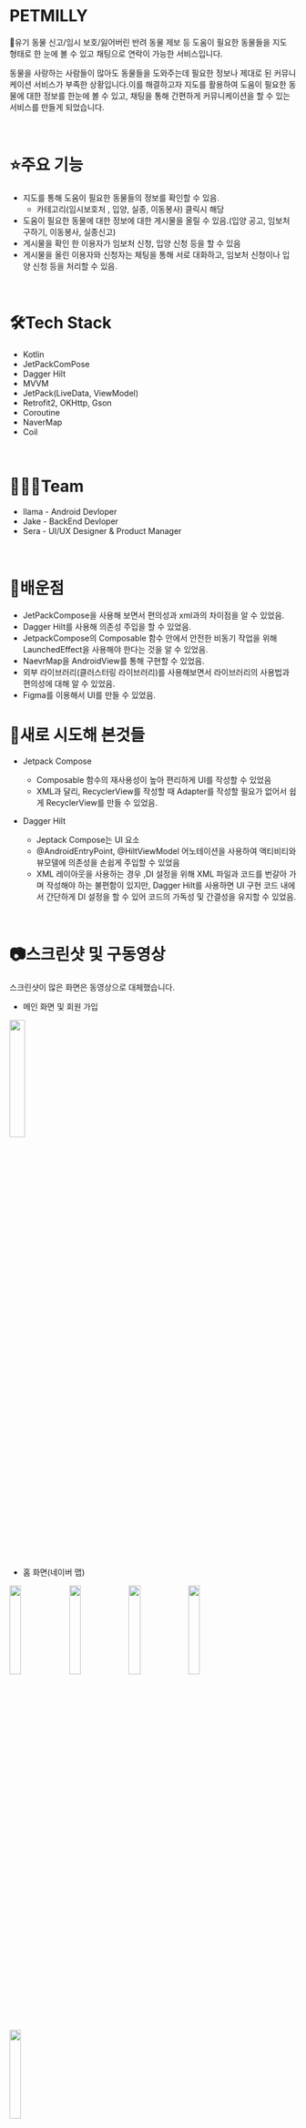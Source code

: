 # PETMILLY

🐶유기 동물 신고/임시 보호/잃어버린 반려 동물 제보 등 도움이 필요한 동물들을 지도 형태로 한 눈에 볼 수 있고 채팅으로 연락이 가능한 서비스입니다.

동물을 사랑하는 사람들이 많아도 동물들을 도와주는데 필요한 정보나 제대로 된 커뮤니케이션 서비스가 부족한 상황입니다.이를 해결하고자 지도를 활용하여 도움이 필요한 동물에 대한 정보를 한눈에 볼 수 있고, 채팅을 통해 간편하게 커뮤니케이션을 할 수 있는 서비스를 만들게 되었습니다.

<br>

# ⭐️주요 기능
* 지도를 통해 도움이 필요한 동물들의 정보를 확인할 수 있음.
  * 카테고리(임시보호처 , 입양, 실종, 이동봉사) 클릭시 해당
* 도움이 필요한 동물에 대한 정보에 대한 게시물을 올릴 수 있음.(입양 공고, 임보처 구하기, 이동봉사, 실종신고)
* 게시물을 확인 한 이용자가 임보처 신청, 입양 신청 등을 할 수 있음
* 게시물을 올린 이용자와 신청자는 체팅을 통해 서로 대화하고, 임보처 신청이나 입양 신청 등을 처리할 수 있음.

<br>


# 🛠Tech Stack
* Kotlin
* JetPackComPose
* Dagger Hilt
* MVVM
* JetPack(LiveData, ViewModel)
* Retrofit2, OKHttp, Gson 
* Coroutine
* NaverMap
* Coil
<br>

# 🧑🏻‍💻Team
* llama - Android Devloper
* Jake - BackEnd Devloper
* Sera - UI/UX Designer & Product Manager
<br>

# 📖배운점
* JetPackCompose을 사용해 보면서 편의성과 xml과의 차이점을 알 수 있었음.
* Dagger Hilt를 사용해 의존성 주입을 할 수 있었음.
* JetpackCompose의 Composable 함수 안에서 안전한 비동기 작업을 위해 LaunchedEffect을 사용해야 한다는 것을 알 수 있었음.
* NaevrMap을 AndroidView를 통해 구현할 수 있었음.
* 외부 라이브러리(클러스터링 라이브러리)를 사용해보면서 라이브러리의 사용법과 편의성에 대해 알 수 있었음.
* Figma를 이용해서 UI를 만들 수 있었음.

# 🧐새로 시도해 본것들

* Jetpack Compose
  * Composable 함수의 재사용성이 높아 편리하게 UI를 작성할 수 있었음
  * XML과 달리, RecyclerView를 작성할 때 Adapter를 작성할 필요가 없어서 쉽게 RecyclerView를 만들 수 있었음.
  
  
  
* Dagger Hilt
  * Jeptack Compose는 UI 요소 
  * @AndroidEntryPoint, @HiltViewModel 어노테이션을 사용하여 액티비티와 뷰모델에 의존성을 손쉽게 주입할 수 있었음
  * XML 레이아웃을 사용하는 경우 ,DI 설정을 위해 XML 파일과 코드를 번갈아 가며 작성해야 하는 불편함이 있지만, Dagger Hilt를 사용하면 UI 구현 코드 내에서 간단하게 DI 설정을 할 수 있어 코드의 가독성 및 간결성을 유지할 수 있었음.
 

<br>
 
  
  
  
 
 
 
 
# 📷스크린샷 및 구동영상
스크린샷이 많은 화면은 동영상으로 대체했습니다.


* 메인 화면 및 회원 가입
<img width="23%" src="https://user-images.githubusercontent.com/68366753/228754112-72359d6b-30aa-4b11-a32c-5afabd791e47.gif"/>


<br></br>


* 홈 화면(네이버 맵)

<img width="20%" src="https://user-images.githubusercontent.com/68366753/228773070-48148a99-f056-4d25-b513-b1071851d27c.jpeg"/> <img width="20%" src="https://user-images.githubusercontent.com/68366753/228773600-412e2c01-f03e-45aa-ae73-03d317960651.png"/> <img width="20%" src="https://user-images.githubusercontent.com/68366753/228773805-f6984c1f-9020-4c0e-83be-afeea99bec99.jpeg"/> <img width="20%" src="https://user-images.githubusercontent.com/68366753/228774364-63fd75e8-5e68-4b50-b043-f51313c33b47.jpeg"/> <img width="20%" src="https://user-images.githubusercontent.com/68366753/228774534-e66fb1db-9055-4c78-93a7-5236f6142a6a.jpeg"/> 

<br></br>

* 이동봉사 구해요

<img width="20%" src="https://user-images.githubusercontent.com/68366753/229082684-6a53272f-c495-4848-8dd6-9e2c5f642bdd.gif"/> <img width="20%" src="https://user-images.githubusercontent.com/68366753/229085084-0e7869f4-b66a-4004-b733-6b1a57d94892.jpeg"/> <img width="20%" src="https://user-images.githubusercontent.com/68366753/229085019-2676602f-34f9-4cc7-acc6-ea5f8ea6e650.jpeg"/> 

<br></br>

* 임보처 구해요
 
<br></br>

* 입양 공고

<br></br>

* 실종 신고

<br></br>

* 채팅방(진행중)

<img width="20%" src="https://user-images.githubusercontent.com/68366753/228779416-05b8c8a6-6196-484a-a08a-c8f78932e5c1.jpeg"/> <img width="20%" src="https://user-images.githubusercontent.com/68366753/228779427-95c02e04-440a-4c91-820f-c085a46aac6d.jpeg"/> <img width="20%" src="https://user-images.githubusercontent.com/68366753/228779438-038bff54-bdf6-423b-969a-0d5320c3aa4f.jpeg"/> 








